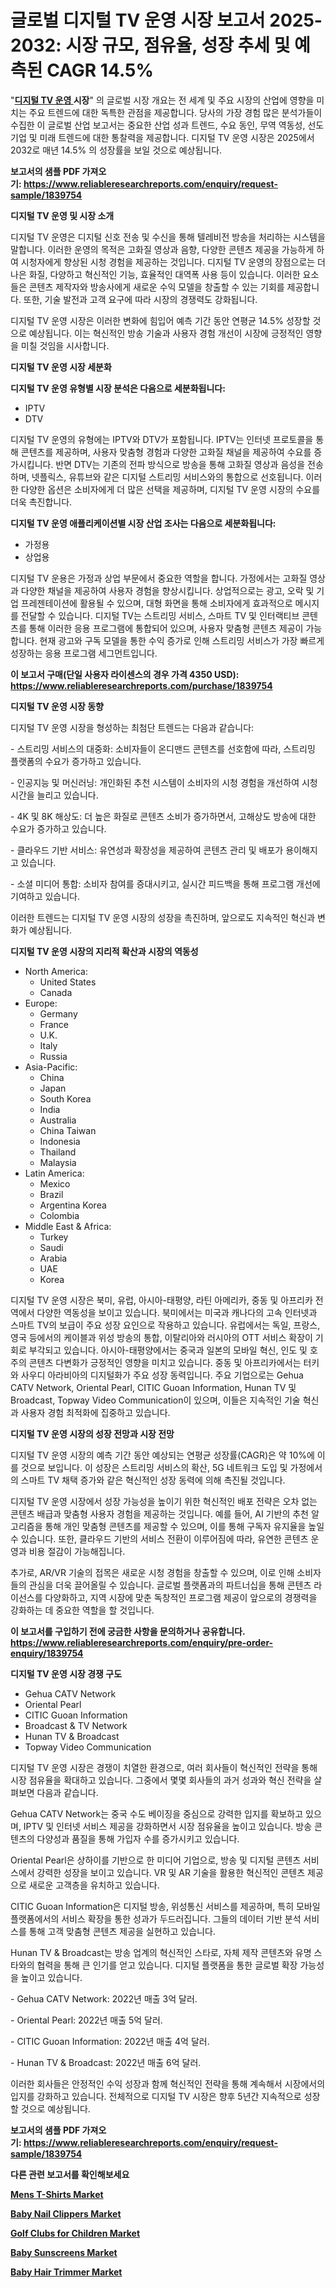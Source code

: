 <p><h1>글로벌 디지털 TV 운영 시장 보고서 2025-2032: 시장 규모, 점유율, 성장 추세 및 예측된 CAGR 14.5%</h1></p><p>"<strong><a href="https://www.reliableresearchreports.com/digital-tv-operation-r1839754?utm_campaign=106&utm_medium=7&utm_source=Github&utm_content=ia&utm_term=10022025&utm_id=digital-tv-operation">디지털 TV 운영&nbsp;</a></strong><strong>시장</strong>" 의 글로벌 시장 개요는 전 세계 및 주요 시장의 산업에 영향을 미치는 주요 트렌드에 대한 독특한 관점을 제공합니다. 당사의 가장 경험 많은 분석가들이 수집한 이 글로벌 산업 보고서는 중요한 산업 성과 트렌드, 수요 동인, 무역 역동성, 선도 기업 및 미래 트렌드에 대한 통찰력을 제공합니다. 디지털 TV 운영 시장은 2025에서 2032로 매년 14.5% 의 성장률을 보일 것으로 예상됩니다.&nbsp;</p>
<p><strong>보고서의 샘플 PDF 가져오기:&nbsp;<a href="https://www.reliableresearchreports.com/enquiry/request-sample/1839754?utm_campaign=106&utm_medium=7&utm_source=Github&utm_content=ia&utm_term=10022025&utm_id=digital-tv-operation">https://www.reliableresearchreports.com/enquiry/request-sample/1839754</a></strong></p>
<p><strong>디지털 TV 운영 및 시장 소개</strong></p>
<p><p>디지털 TV 운영은 디지털 신호 전송 및 수신을 통해 텔레비전 방송을 처리하는 시스템을 말합니다. 이러한 운영의 목적은 고화질 영상과 음향, 다양한 콘텐츠 제공을 가능하게 하여 시청자에게 향상된 시청 경험을 제공하는 것입니다. 디지털 TV 운영의 장점으로는 더 나은 화질, 다양하고 혁신적인 기능, 효율적인 대역폭 사용 등이 있습니다. 이러한 요소들은 콘텐츠 제작자와 방송사에게 새로운 수익 모델을 창출할 수 있는 기회를 제공합니다. 또한, 기술 발전과 고객 요구에 따라 시장의 경쟁력도 강화됩니다. </p><p>디지털 TV 운영 시장은 이러한 변화에 힘입어 예측 기간 동안 연평균 14.5% 성장할 것으로 예상됩니다. 이는 혁신적인 방송 기술과 사용자 경험 개선이 시장에 긍정적인 영향을 미칠 것임을 시사합니다.</p></p>
<p><strong>디지털 TV 운영 시장 세분화</strong></p>
<p><strong>디지털 TV 운영 유형별 시장 분석은 다음으로 세분화됩니다:</strong></p>
<p><ul><li>IPTV</li><li>DTV</li></ul></p>
<p><p>디지털 TV 운영의 유형에는 IPTV와 DTV가 포함됩니다. IPTV는 인터넷 프로토콜을 통해 콘텐츠를 제공하며, 사용자 맞춤형 경험과 다양한 고화질 채널을 제공하여 수요를 증가시킵니다. 반면 DTV는 기존의 전파 방식으로 방송을 통해 고화질 영상과 음성을 전송하며, 넷플릭스, 유튜브와 같은 디지털 스트리밍 서비스와의 통합으로 선호됩니다. 이러한 다양한 옵션은 소비자에게 더 많은 선택을 제공하며, 디지털 TV 운영 시장의 수요를 더욱 촉진합니다.</p></p>
<p><strong>디지털 TV 운영 애플리케이션별 시장 산업 조사는 다음으로 세분화됩니다:</strong></p>
<p><ul><li>가정용</li><li>상업용</li></ul></p>
<p><p>디지털 TV 운용은 가정과 상업 부문에서 중요한 역할을 합니다. 가정에서는 고화질 영상과 다양한 채널을 제공하여 사용자 경험을 향상시킵니다. 상업적으로는 광고, 오락 및 기업 프레젠테이션에 활용될 수 있으며, 대형 화면을 통해 소비자에게 효과적으로 메시지를 전달할 수 있습니다. 디지털 TV는 스트리밍 서비스, 스마트 TV 및 인터랙티브 콘텐츠를 통해 이러한 응용 프로그램에 통합되어 있으며, 사용자 맞춤형 콘텐츠 제공이 가능합니다. 현재 광고와 구독 모델을 통한 수익 증가로 인해 스트리밍 서비스가 가장 빠르게 성장하는 응용 프로그램 세그먼트입니다.</p></p>
<p><strong>이 보고서 구매(단일 사용자 라이센스의 경우 가격 4350 USD): <a href="https://www.reliableresearchreports.com/purchase/1839754?utm_campaign=106&utm_medium=7&utm_source=Github&utm_content=ia&utm_term=10022025&utm_id=digital-tv-operation">https://www.reliableresearchreports.com/purchase/1839754</a></strong></p>
<p><strong>디지털 TV 운영 시장 동향</strong></p>
<p><p>디지털 TV 운영 시장을 형성하는 최첨단 트렌드는 다음과 같습니다:</p><p>- 스트리밍 서비스의 대중화: 소비자들이 온디맨드 콘텐츠를 선호함에 따라, 스트리밍 플랫폼의 수요가 증가하고 있습니다.</p><p>- 인공지능 및 머신러닝: 개인화된 추천 시스템이 소비자의 시청 경험을 개선하여 시청 시간을 늘리고 있습니다.</p><p>- 4K 및 8K 해상도: 더 높은 화질로 콘텐츠 소비가 증가하면서, 고해상도 방송에 대한 수요가 증가하고 있습니다.</p><p>- 클라우드 기반 서비스: 유연성과 확장성을 제공하여 콘텐츠 관리 및 배포가 용이해지고 있습니다.</p><p>- 소셜 미디어 통합: 소비자 참여를 증대시키고, 실시간 피드백을 통해 프로그램 개선에 기여하고 있습니다.</p><p>이러한 트렌드는 디지털 TV 운영 시장의 성장을 촉진하며, 앞으로도 지속적인 혁신과 변화가 예상됩니다.</p></p>
<p><strong>디지털 TV 운영 시장의 지리적 확산과 시장의 역동성</strong></p>
<p><ul>
    <li>
        North America:
        <ul>
            <li>United States</li>
            <li>Canada</li>
        </ul>
    </li>
    <li>
        Europe:
        <ul>
            <li>Germany</li>
            <li>France</li>
            <li>U.K.</li>
            <li>Italy</li>
            <li>Russia</li>
        </ul>
    </li>
    <li>
        Asia-Pacific:
        <ul>
            <li>China</li>
            <li>Japan</li>
            <li>South Korea</li>
            <li>India</li>
            <li>Australia</li>
            <li>China Taiwan</li>
            <li>Indonesia</li>
            <li>Thailand</li>
            <li>Malaysia</li>
        </ul>
    </li>
    <li>
        Latin America:
        <ul>
            <li>Mexico</li>
            <li>Brazil</li>
            <li>Argentina Korea</li>
            <li>Colombia</li>
        </ul>
    </li>
    <li>
        Middle East & Africa:
        <ul>
            <li>Turkey</li>
            <li>Saudi</li>
            <li>Arabia</li>
            <li>UAE</li>
            <li>Korea</li>
        </ul>
    </li>
    </ul></p>
<p><p>디지털 TV 운영 시장은 북미, 유럽, 아시아-태평양, 라틴 아메리카, 중동 및 아프리카 전역에서 다양한 역동성을 보이고 있습니다. 북미에서는 미국과 캐나다의 고속 인터넷과 스마트 TV의 보급이 주요 성장 요인으로 작용하고 있습니다. 유럽에서는 독일, 프랑스, 영국 등에서의 케이블과 위성 방송의 통합, 이탈리아와 러시아의 OTT 서비스 확장이 기회로 부각되고 있습니다. 아시아-태평양에서는 중국과 일본의 모바일 혁신, 인도 및 호주의 콘텐츠 다변화가 긍정적인 영향을 미치고 있습니다. 중동 및 아프리카에서는 터키와 사우디 아라비아의 디지털화가 주요 성장 동력입니다. 주요 기업으로는 Gehua CATV Network, Oriental Pearl, CITIC Guoan Information, Hunan TV 및 Broadcast, Topway Video Communication이 있으며, 이들은 지속적인 기술 혁신과 사용자 경험 최적화에 집중하고 있습니다.</p></p>
<p><strong>디지털 TV 운영 시장의 성장 전망과 시장 전망</strong></p>
<p><p>디지털 TV 운영 시장의 예측 기간 동안 예상되는 연평균 성장률(CAGR)은 약 10%에 이를 것으로 보입니다. 이 성장은 스트리밍 서비스의 확산, 5G 네트워크 도입 및 가정에서의 스마트 TV 채택 증가와 같은 혁신적인 성장 동력에 의해 촉진될 것입니다. </p><p>디지털 TV 운영 시장에서 성장 가능성을 높이기 위한 혁신적인 배포 전략은 오차 없는 콘텐츠 배급과 맞춤형 사용자 경험을 제공하는 것입니다. 예를 들어, AI 기반의 추천 알고리즘을 통해 개인 맞춤형 콘텐츠를 제공할 수 있으며, 이를 통해 구독자 유지율을 높일 수 있습니다. 또한, 클라우드 기반의 서비스 전환이 이루어짐에 따라, 유연한 콘텐츠 운영과 비용 절감이 가능해집니다.</p><p>추가로, AR/VR 기술의 접목은 새로운 시청 경험을 창출할 수 있으며, 이로 인해 소비자들의 관심을 더욱 끌어올릴 수 있습니다. 글로벌 플랫폼과의 파트너십을 통해 콘텐츠 라이선스를 다양화하고, 지역 시장에 맞춘 독창적인 프로그램 제공이 앞으로의 경쟁력을 강화하는 데 중요한 역할을 할 것입니다.</p></p>
<p><strong>이 보고서를 구입하기 전에 궁금한 사항을 문의하거나 공유합니다. <a href="https://www.reliableresearchreports.com/enquiry/pre-order-enquiry/1839754?utm_campaign=106&utm_medium=7&utm_source=Github&utm_content=ia&utm_term=10022025&utm_id=digital-tv-operation">https://www.reliableresearchreports.com/enquiry/pre-order-enquiry/1839754</a></strong></p>
<p><strong>디지털 TV 운영 시장 경쟁 구도</strong></p>
<p><ul><li>Gehua CATV Network</li><li>Oriental Pearl</li><li>CITIC Guoan Information</li><li>Broadcast & TV Network</li><li>Hunan TV & Broadcast</li><li>Topway Video Communication</li></ul></p>
<p><p>디지털 TV 운영 시장은 경쟁이 치열한 환경으로, 여러 회사들이 혁신적인 전략을 통해 시장 점유율을 확대하고 있습니다. 그중에서 몇몇 회사들의 과거 성과와 혁신 전략을 살펴보면 다음과 같습니다.</p><p>Gehua CATV Network는 중국 수도 베이징을 중심으로 강력한 입지를 확보하고 있으며, IPTV 및 인터넷 서비스 제공을 강화하면서 시장 점유율을 높이고 있습니다. 방송 콘텐츠의 다양성과 품질을 통해 가입자 수를 증가시키고 있습니다.</p><p>Oriental Pearl은 상하이를 기반으로 한 미디어 기업으로, 방송 및 디지털 콘텐츠 서비스에서 강력한 성장을 보이고 있습니다. VR 및 AR 기술을 활용한 혁신적인 콘텐츠 제공으로 새로운 고객층을 유치하고 있습니다.</p><p>CITIC Guoan Information은 디지털 방송, 위성통신 서비스를 제공하며, 특히 모바일 플랫폼에서의 서비스 확장을 통한 성과가 두드러집니다. 그들의 데이터 기반 분석 서비스를 통해 고객 맞춤형 콘텐츠 제공을 실현하고 있습니다.</p><p>Hunan TV & Broadcast는 방송 업계의 혁신적인 스타로, 자체 제작 콘텐츠와 유명 스타와의 협력을 통해 큰 인기를 얻고 있습니다. 디지털 플랫폼을 통한 글로벌 확장 가능성을 높이고 있습니다.</p><p>- Gehua CATV Network: 2022년 매출 3억 달러.</p><p>- Oriental Pearl: 2022년 매출 5억 달러.</p><p>- CITIC Guoan Information: 2022년 매출 4억 달러.</p><p>- Hunan TV & Broadcast: 2022년 매출 6억 달러.</p><p>이러한 회사들은 안정적인 수익 성장과 함께 혁신적인 전략을 통해 계속해서 시장에서의 입지를 강화하고 있습니다. 전체적으로 디지털 TV 시장은 향후 5년간 지속적으로 성장할 것으로 예상됩니다.</p></p>
<p><strong>보고서의 샘플 PDF 가져오기:&nbsp;<a href="https://www.reliableresearchreports.com/enquiry/request-sample/1839754?utm_campaign=106&utm_medium=7&utm_source=Github&utm_content=ia&utm_term=10022025&utm_id=digital-tv-operation">https://www.reliableresearchreports.com/enquiry/request-sample/1839754</a></strong></p>
<p><strong></strong></p>
<p><strong></strong></p>
<p><strong></strong></p>
<p><strong></strong></p>
<p><strong>다른 관련 보고서를 확인해보세요</strong></p>
<p><strong><p><a href="https://github.com/agdonthisa/Market-Research-Report-List-1/blob/main/mens-t-shirts-market.md?utm_campaign=106&utm_medium=7&utm_source=Github&utm_content=ia&utm_term=10022025&utm_id=digital-tv-operation">Mens T-Shirts Market</a></p><p><a href="https://github.com/ternainglin/Market-Research-Report-List-1/blob/main/baby-nail-clippers-market.md?utm_campaign=106&utm_medium=7&utm_source=Github&utm_content=ia&utm_term=10022025&utm_id=digital-tv-operation">Baby Nail Clippers Market</a></p><p><a href="https://github.com/akaalahk/Market-Research-Report-List-1/blob/main/golf-clubs-for-children-market.md?utm_campaign=106&utm_medium=7&utm_source=Github&utm_content=ia&utm_term=10022025&utm_id=digital-tv-operation">Golf Clubs for Children Market</a></p><p><a href="https://github.com/penglatilles/Market-Research-Report-List-1/blob/main/baby-sunscreens-market.md?utm_campaign=106&utm_medium=7&utm_source=Github&utm_content=ia&utm_term=10022025&utm_id=digital-tv-operation">Baby Sunscreens Market</a></p><p><a href="https://github.com/saaindosya/Market-Research-Report-List-1/blob/main/baby-hair-trimmer-market.md?utm_campaign=106&utm_medium=7&utm_source=Github&utm_content=ia&utm_term=10022025&utm_id=digital-tv-operation">Baby Hair Trimmer Market</a></p></strong></p>
<p></p>